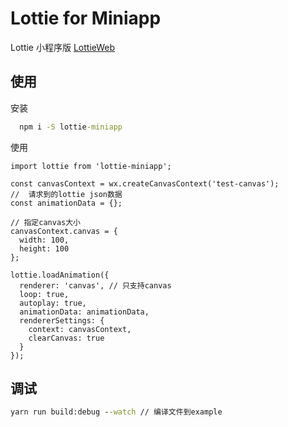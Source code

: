 # Lottie for Miniapp

Lottie 小程序版 [LottieWeb](https://github.com/airbnb/lottie-web)

## 使用

安装

```cmd
  npm i -S lottie-miniapp
```

使用

```es6
import lottie from 'lottie-miniapp';

const canvasContext = wx.createCanvasContext('test-canvas');
//  请求到的lottie json数据
const animationData = {};

// 指定canvas大小
canvasContext.canvas = {
  width: 100,
  height: 100
};

lottie.loadAnimation({
  renderer: 'canvas', // 只支持canvas
  loop: true,
  autoplay: true,
  animationData: animationData,
  rendererSettings: {
    context: canvasContext,
    clearCanvas: true
  }
});
```

## 调试

```cmd
yarn run build:debug --watch // 编译文件到example
```